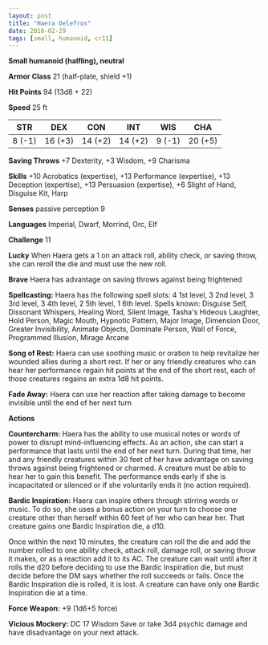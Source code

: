 ```yaml
---
layout: post
title: "Haera Oelefros"
date: 2016-02-29
tags: [small, humanoid, cr11]
---
```


**Small humanoid (halfling), neutral**

**Armor Class** 21 (half-plate, shield +1)

**Hit Points** 94 (13d8 + 22)

**Speed** 25 ft

|   STR   |   DEX   |   CON   |   INT   |   WIS   |   CHA   |
|:-----:|:-----:|:-----:|:-----:|:-----:|:-----:|
| 8 (-1) | 16 (+3) | 14 (+2) | 14 (+2) | 9 (-1) | 20 (+5) |

**Saving Throws** +7 Dexterity, +3 Wisdom, +9 Charisma

**Skills** +10 Acrobatics (expertise), +13 Performance (expertise), +13 Deception (expertise), +13 Persuasion (expertise), +6 Slight of Hand, Disguise Kit, Harp

**Senses** passive perception 9

**Languages** Imperial, Dwarf, Morrind, Orc, Elf

**Challenge** 11

**Lucky** When Haera gets a 1 on an attack roll, ability check, or saving throw, she can reroll the die and must use the new roll.

**Brave** Haera has advantage on saving throws against being frightened

**Spellcasting:** Haera has the following spell slots: 4 1st level, 3 2nd level, 3 3rd level, 3 4th level, 2 5th level, 1 6th level. Spells known: Disguise Self, Dissonant Whispers, Healing Word, Silent Image, Tasha's Hideous Laughter, Hold Person, Magic Mouth, Hypnotic Pattern, Major Image, Dimension Door, Greater Invisibility, Animate Objects, Dominate Person, Wall of Force, Programmed Illusion, Mirage Arcane

**Song of Rest:** Haera can use soothing music or oration to help revitalize her wounded allies during a short rest. If her or any friendly creatures who can hear her performance regain hit points at the end of the short rest, each of those creatures regains an extra 1d8 hit points.

**Fade Away:** Haera can use her reaction after taking damage to become invisible until the end of her next turn

**Actions** 

**Countercharm:** Haera has the ability to use musical notes or words of power to disrupt mind-influencing effects. As an action, she can start a performance that lasts until the end of her next turn. During that time, her and any friendly creatures within 30 feet of her have advantage on saving throws against being frightened or charmed. A creature must be able to hear her to gain this benefit. The performance ends early if she is incapacitated or silenced or if she voluntarily ends it (no action required).

**Bardic Inspiration:** Haera can inspire others through stirring words or music. To do so, she uses a bonus action on your turn to choose one creature other than herself within 60 feet of her who can hear her. That creature gains one Bardic Inspiration die, a d10.

Once within the next 10 minutes, the creature can roll the die and add the number rolled to one ability check, attack roll, damage roll, or saving throw it makes, or as a reaction add it to its AC. The creature can wait until after it rolls the d20 before deciding to use the Bardic Inspiration die, but must decide before the DM says whether the roll succeeds or fails. Once the Bardic Inspiration die is rolled, it is lost. A creature can have only one Bardic Inspiration die at a time.

**Force Weapon:** +9 (1d6+5 force)

**Vicious Mockery:** DC 17 Wisdom Save or take 3d4 psychic damage and have disadvantage on your next attack.
